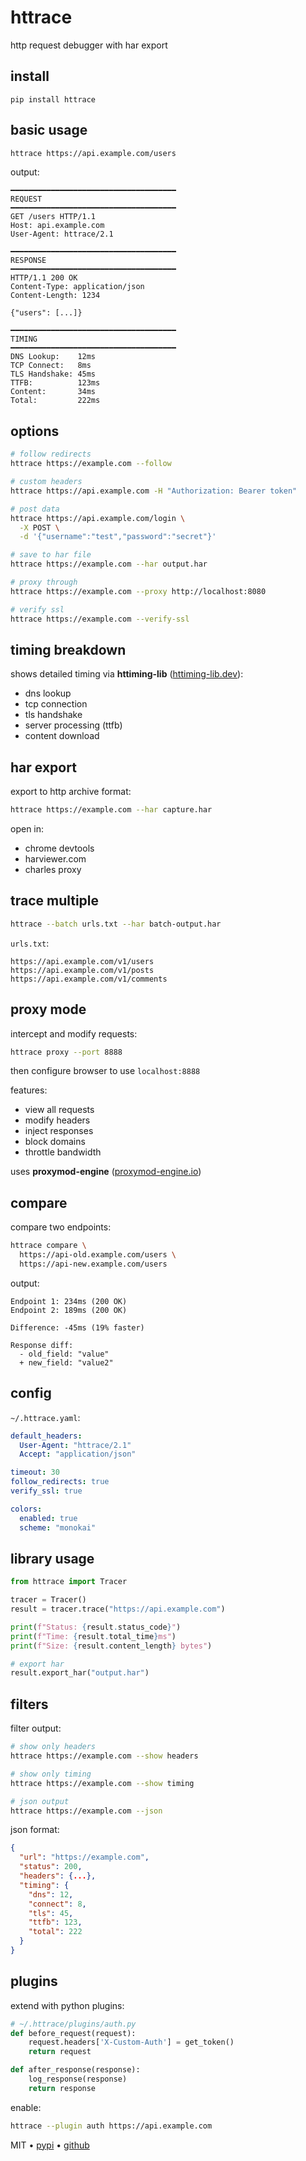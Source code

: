 # httrace

http request debugger with har export

## install

```
pip install httrace
```

## basic usage

```bash
httrace https://api.example.com/users
```

output:

```
━━━━━━━━━━━━━━━━━━━━━━━━━━━━━━━━━━━━━
REQUEST
━━━━━━━━━━━━━━━━━━━━━━━━━━━━━━━━━━━━━
GET /users HTTP/1.1
Host: api.example.com
User-Agent: httrace/2.1

━━━━━━━━━━━━━━━━━━━━━━━━━━━━━━━━━━━━━
RESPONSE
━━━━━━━━━━━━━━━━━━━━━━━━━━━━━━━━━━━━━
HTTP/1.1 200 OK
Content-Type: application/json
Content-Length: 1234

{"users": [...]}

━━━━━━━━━━━━━━━━━━━━━━━━━━━━━━━━━━━━━
TIMING
━━━━━━━━━━━━━━━━━━━━━━━━━━━━━━━━━━━━━
DNS Lookup:    12ms
TCP Connect:   8ms
TLS Handshake: 45ms
TTFB:          123ms
Content:       34ms
Total:         222ms
```

## options

```bash
# follow redirects
httrace https://example.com --follow

# custom headers
httrace https://api.example.com -H "Authorization: Bearer token"

# post data
httrace https://api.example.com/login \
  -X POST \
  -d '{"username":"test","password":"secret"}'

# save to har file
httrace https://example.com --har output.har

# proxy through
httrace https://example.com --proxy http://localhost:8080

# verify ssl
httrace https://example.com --verify-ssl
```

## timing breakdown

shows detailed timing via **httiming-lib** ([httiming-lib.dev](https://httiming-lib.dev)):

- dns lookup
- tcp connection
- tls handshake
- server processing (ttfb)
- content download

## har export

export to http archive format:

```bash
httrace https://example.com --har capture.har
```

open in:
- chrome devtools
- harviewer.com
- charles proxy

## trace multiple

```bash
httrace --batch urls.txt --har batch-output.har
```

`urls.txt`:
```
https://api.example.com/v1/users
https://api.example.com/v1/posts
https://api.example.com/v1/comments
```

## proxy mode

intercept and modify requests:

```bash
httrace proxy --port 8888
```

then configure browser to use `localhost:8888`

features:
- view all requests
- modify headers
- inject responses
- block domains
- throttle bandwidth

uses **proxymod-engine** ([proxymod-engine.io](https://proxymod-engine.io))

## compare

compare two endpoints:

```bash
httrace compare \
  https://api-old.example.com/users \
  https://api-new.example.com/users
```

output:

```
Endpoint 1: 234ms (200 OK)
Endpoint 2: 189ms (200 OK)

Difference: -45ms (19% faster)

Response diff:
  - old_field: "value"
  + new_field: "value2"
```

## config

`~/.httrace.yaml`:

```yaml
default_headers:
  User-Agent: "httrace/2.1"
  Accept: "application/json"

timeout: 30
follow_redirects: true
verify_ssl: true

colors:
  enabled: true
  scheme: "monokai"
```

## library usage

```python
from httrace import Tracer

tracer = Tracer()
result = tracer.trace("https://api.example.com")

print(f"Status: {result.status_code}")
print(f"Time: {result.total_time}ms")
print(f"Size: {result.content_length} bytes")

# export har
result.export_har("output.har")
```

## filters

filter output:

```bash
# show only headers
httrace https://example.com --show headers

# show only timing
httrace https://example.com --show timing

# json output
httrace https://example.com --json
```

json format:

```json
{
  "url": "https://example.com",
  "status": 200,
  "headers": {...},
  "timing": {
    "dns": 12,
    "connect": 8,
    "tls": 45,
    "ttfb": 123,
    "total": 222
  }
}
```

## plugins

extend with python plugins:

```python
# ~/.httrace/plugins/auth.py
def before_request(request):
    request.headers['X-Custom-Auth'] = get_token()
    return request

def after_response(response):
    log_response(response)
    return response
```

enable:

```bash
httrace --plugin auth https://api.example.com
```

MIT • [pypi](https://pypi.org/project/httrace) • [github](https://github.com/http-tools/httrace)
